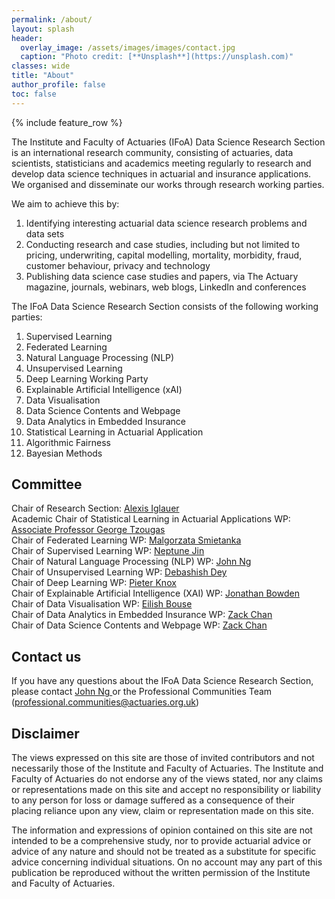 ```yaml
---
permalink: /about/
layout: splash
header:
  overlay_image: /assets/images/images/contact.jpg
  caption: "Photo credit: [**Unsplash**](https://unsplash.com)"
classes: wide
title: "About"
author_profile: false
toc: false
---
```


{% include feature_row %}


The Institute and Faculty of Actuaries (IFoA) Data Science Research Section is an international research community, consisting of actuaries, data scientists, statisticians and academics meeting regularly to research and develop data science techniques in actuarial and insurance applications. We organised and disseminate our works through research working parties.

We aim to achieve this by:

1. Identifying interesting actuarial data science research problems and data sets
2. Conducting research and case studies, including but not limited to pricing, underwriting, capital modelling, mortality, morbidity, fraud, customer behaviour, privacy and technology
3. Publishing data science case studies and papers, via The Actuary magazine, journals, webinars, web blogs, LinkedIn and conferences

The IFoA Data Science Research Section consists of the following working parties:
1. Supervised Learning 
2. Federated Learning
3. Natural Language Processing (NLP)
4. Unsupervised Learning
5. Deep Learning Working Party
6. Explainable Artificial Intelligence (xAI)
7. Data Visualisation
8. Data Science Contents and Webpage
9. Data Analytics in Embedded Insurance
10. Statistical Learning in Actuarial Application
11. Algorithmic Fairness
12. Bayesian Methods

## Committee

Chair of Research Section: <a href="https://www.linkedin.com/in/aiglauer/?originalSubdomain=ch"> Alexis Iglauer </a> <br>
Academic Chair of Statistical Learning in Actuarial Applications WP: <a href="https://researchportal.hw.ac.uk/en/persons/george-tzougas"> Associate Professor George Tzougas </a> <br>
Chair of Federated Learning WP: <a href href="https://www.linkedin.com/in/ma%C5%82gorzata-%C5%9Bmietanka-a1963a112/"> Malgorzata Smietanka </a> <br>
Chair of Supervised Learning WP: <a href href="https://www.linkedin.com/in/neptune-jin-0a1aba93/"> Neptune Jin </a> <br>
Chair of Natural Language Processing (NLP) WP: <a href="https://www.linkedin.com/in/wui-hua-ng/"> John Ng </a> <br>
Chair of Unsupervised Learning WP: <a href="https://www.linkedin.com/in/debashish-dey-669025a3/"> Debashish Dey </a> <br>
Chair of Deep Learning WP: <a href href="https://www.linkedin.com/in/pieter-knox/"> Pieter Knox </a> <br>
Chair of Explainable Artificial Intelligence (XAI) WP: <a href href="https://www.linkedin.com/in/jonathan-bowden-22433b27/"> Jonathan Bowden </a> <br>
Chair of Data Visualisation WP: <a href href="https://www.linkedin.com/in/eilish-bouse-655194b2/"> Eilish Bouse </a> <br>
Chair of Data Analytics in Embedded Insurance WP: <a href href="https://www.linkedin.com/in/chanzhanliang/"> Zack Chan </a> <br>
Chair of Data Science Contents and Webpage WP: <a href href="https://www.linkedin.com/in/chanzhanliang/"> Zack Chan </a> <br>

## Contact us
If you have any questions about the IFoA Data Science Research Section, please contact <a href="https://www.linkedin.com/in/wui-hua-ng/"> John Ng </a> or the Professional Communities Team (professional.communities@actuaries.org.uk)

## Disclaimer
The views expressed on this site are those of invited contributors and not necessarily those of the Institute and Faculty of Actuaries. The Institute and Faculty of Actuaries do not endorse any of the views stated, nor any claims or representations made on this site and accept no responsibility or liability to any person for loss or damage suffered as a consequence of their placing reliance upon any view, claim or representation made on this site. 

The information and expressions of opinion contained on this site are not intended to be a comprehensive study, nor to provide actuarial advice or advice of any nature and should not be treated as a substitute for specific advice concerning individual situations. On no account may any part of this publication be reproduced without the written permission of the Institute and Faculty of Actuaries.
